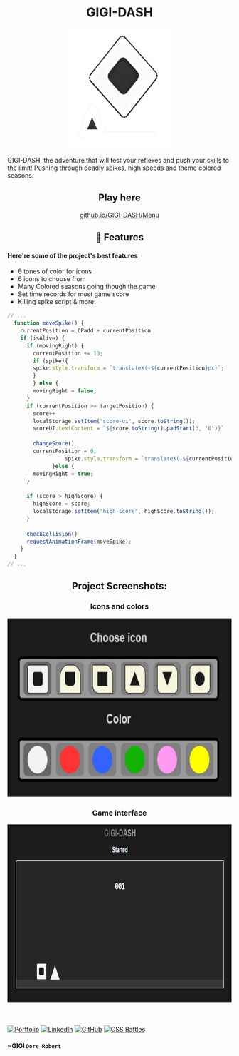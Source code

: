 <h1 align="center" id="title">GIGI-DASH</h1>

<p align="center">
  <img src="https://raw.githubusercontent.com/GIGIsOtherStuff/mainWebMedia/main/AppImages/myProjectsImgs/GDlogoNew.png"
   alt="project-image" style="width: 45%; height: 270px">
</p>

<p id="description">
GIGI-DASH, the adventure that will test your reflexes and push your skills to the limit!
Pushing through deadly spikes, high speeds and theme colored seasons.
</p>

<h2 align="center">Play here</h2>

<div align="center">
  <a href="https://gigi-codeace.github.io/GIGI-DASH/GDmenu">github.io/GIGI-DASH/Menu</a>
</div>

<h2 align="center">🧐 Features</h2>

<h4>Here're some of the project's best features</h4>

*   6 tones of color for icons
*   6 icons to choose from
*   Many Colored seasons going though the game
*   Set time records for most game score
*   Killing spike script & more:

```javascript
// ...
  function moveSpike() {
    currentPosition = CPadd + currentPosition
    if (isAlive) {
      if (movingRight) {
        currentPosition += 10;
        if (spike){
        spike.style.transform = `translateX(-${currentPosition}px)`;
        }
        } else {
        movingRight = false;
      }
      if (currentPosition >= targetPosition) {
        score++
        localStorage.setItem("score-ui", score.toString());
        scoreUI.textContent = `${score.toString().padStart(3, '0')}`

        changeScore()
        currentPosition = 0;
                  spike.style.transform = `translateX(-${currentPosition}px)`;
              }else {
        movingRight = true;
      }

      if (score > highScore) {
        highScore = score;
        localStorage.setItem("high-score", highScore.toString()); 
      }
  
      checkCollision()
      requestAnimationFrame(moveSpike);
    }
  }
// ...
```
<h2 align="center">Project Screenshots:</h2>
<div align="center">
  <h3>Icons and colors</h3>
 <img src="/Media/mdMedia/icons.png" alt="project-screenshot"  style="width: 700px; height: 400px">
  <h3>Game interface</h3>
  <img src="/Media/mdMedia/game.png" alt="project-screenshot" style="width: 100%; height: 400px">
</div><br></br>

[![Portfolio](https://img.shields.io/badge/Portfolio-62b1ff?style=for-the-badge&logo=web&logoColor=white)](https://www.gigicodeace.com)
[![LinkedIn](https://img.shields.io/badge/LinkedIn-3e3eff?style=for-the-badge&logo=linkedin&logoColor=white)](https://www.linkedin.com/in/dobre-robert-03653b331/)
[![GitHub](https://img.shields.io/badge/GitHub-2f2f2f?style=for-the-badge&logo=github&logoColor=white)](https://github.com/GIGI-CodeAce)
[![CSS Battles](https://img.shields.io/badge/CSS%20Battles-ff6e96?style=for-the-badge&logo=css3&logoColor=white)](https://cssbattle.dev/player/gigi)

  <b></b>
   <h4>~GIGI <code>Dore Robert</code></h4>
</footer>